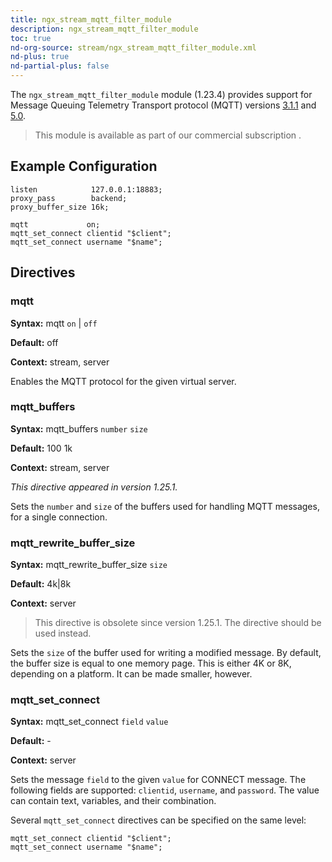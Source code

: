 ```yaml
---
title: ngx_stream_mqtt_filter_module
description: ngx_stream_mqtt_filter_module
toc: true
nd-org-source: stream/ngx_stream_mqtt_filter_module.xml
nd-plus: true
nd-partial-plus: false
---
```



<!--
      ********************************************************************************
      🛑 WARNING: AUTOGENERATED FILE - DO NOT EDIT 🛑 This Markdown file was
      automatically generated from the source XML documentation. Any manual
      changes made directly to this file will be overwritten. To request or
      suggest changes, please edit the source XML files instead.
      https://github.com/nginx/nginx.org/tree/main/xml/en
      ********************************************************************************
      -->


The `ngx_stream_mqtt_filter_module` module (1.23.4) provides
support for Message Queuing Telemetry Transport protocol (MQTT) versions
[3.1.1](https://docs.oasis-open.org/mqtt/mqtt/v3.1.1/mqtt-v3.1.1.html)
and
[5.0](https://docs.oasis-open.org/mqtt/mqtt/v5.0/mqtt-v5.0.html).

> This module is available as part of our commercial subscription .

## Example Configuration


```nginx
listen            127.0.0.1:18883;
proxy_pass        backend;
proxy_buffer_size 16k;

mqtt             on;
mqtt_set_connect clientid "$client";
mqtt_set_connect username "$name";

```

## Directives

### mqtt

**Syntax:** mqtt `on` | `off`

**Default:** off

**Context:** stream, server


Enables the MQTT protocol for the given virtual server.
### mqtt_buffers

**Syntax:** mqtt_buffers `number` `size`

**Default:** 100 1k

**Context:** stream, server

_This directive appeared in version 1.25.1._


Sets the `number` and `size` of the buffers
used for handling MQTT messages,
for a single connection.
### mqtt_rewrite_buffer_size

**Syntax:** mqtt_rewrite_buffer_size `size`

**Default:** 4k|8k

**Context:** server


> This directive is obsolete since version 1.25.1. The [](#mqtt_buffers) directive should be used instead.


Sets the `size` of the buffer
used for writing a modified message.
By default, the buffer size is equal to one memory page.
This is either 4K or 8K, depending on a platform.
It can be made smaller, however.
### mqtt_set_connect

**Syntax:** mqtt_set_connect `field` `value`

**Default:** -

**Context:** server


Sets the message `field`
to the given `value` for CONNECT message.
The following fields are supported:
`clientid`,
`username`, and
`password`.
The value can contain text, variables, and their combination.

Several `mqtt_set_connect` directives
can be specified on the same level:

```nginx
mqtt_set_connect clientid "$client";
mqtt_set_connect username "$name";

```

